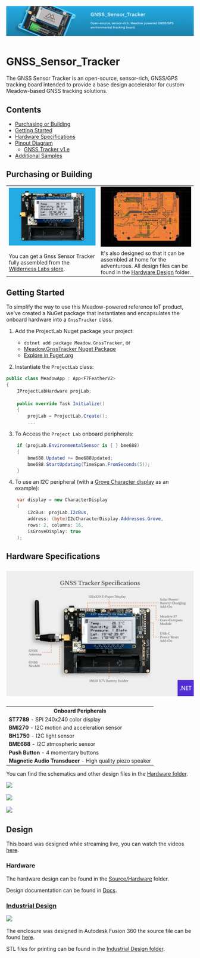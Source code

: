 <img src="Design/banner.jpg" style="margin-bottom:10px" />

# GNSS_Sensor_Tracker

The GNSS Sensor Tracker is an open-source, sensor-rich, GNSS/GPS tracking board intended to provide a base design accelerator for custom Meadow-based GNSS tracking solutions.

## Contents
* [Purchasing or Building](#purchasing-or-building)
* [Getting Started](#getting-started)
* [Hardware Specifications](#hardware-specifications)
* [Pinout Diagram](#pinout-diagram)
  * [GNSS Tracker v1.e](#project-lab-v1e)
* [Additional Samples](#additional-samples)

## Purchasing or Building

<table width="100%">
    <tr>
        <td>
            <img src="Design/GnssTracker-Store.jpg" />
        </td>
        <td>
            <img src="Design/GnssTracker-PCB.jpg" /> 
        </td>
    </tr>
    <tr>
        <td>
            You can get a Gnss Sensor Tracker fully assembled from the <a href="https://store.wildernesslabs.co/collections/frontpage/products/project-lab-board">Wilderness Labs store</a>.
        </td>
        <td> 
            It's also designed so that it can be assembled at home for the adventurous. All design files can be found in the <a href="Source/Hardware">Hardware Design</a> folder.
        </td>
    </tr>
</table>

## Getting Started

To simplify the way to use this Meadow-powered reference IoT product, we've created a NuGet package that instantiates and encapsulates the onboard hardware into a `GnssTracker` class.

1. Add the ProjectLab Nuget package your project: 
    - `dotnet add package Meadow.GnssTracker`, or
    - [Meadow.GnssTracker Nuget Package](https://www.nuget.org/packages/Meadow.GnssTracker)
    - [Explore in Fuget.org](https://www.fuget.org/packages/Meadow.ProjectLab/0.1.0/lib/netstandard2.1/ProjectLab.dll/Meadow.Devices/ProjectLab)

2. Instantiate the `ProjectLab` class:  
```csharp
public class MeadowApp : App<F7FeatherV2>
{
    IProjectLabHardware projLab;

    public override Task Initialize()
    {
        projLab = ProjectLab.Create();
        ...
```

3. To Access the `Project Lab` onboard peripherals:
```csharp
    if (projLab.EnvironmentalSensor is { } bme688)
    {
        bme688.Updated += Bme688Updated;
        bme688.StartUpdating(TimeSpan.FromSeconds(5));
    }
```

4. To use an I2C peripheral (with a [Grove Character display](https://wiki.seeedstudio.com/Grove-16x2_LCD_Series) as an example):
```csharp
    var display = new CharacterDisplay
    (
        i2cBus: projLab.I2cBus,
        address: (byte)I2cCharacterDisplay.Addresses.Grove,
        rows: 2, columns: 16,
        isGroveDisplay: true
    );
```

## Hardware Specifications

<img src="Design/GnssTracker-Specs.jpg" style="margin-top:10px;margin-bottom:10px" />

<table>
    <tr>
        <th>Onboard Peripherals</th>
    </tr>
    <tr>
        <td><strong>ST7789</strong> - SPI 240x240 color display</li></td>
    </tr>
    <tr>
        <td><strong>BMI270</strong> - I2C motion and acceleration sensor</td>
    </tr>
    <tr>
        <td><strong>BH1750</strong> - I2C light sensor</td>
    </tr>
    <tr>
        <td><strong>BME688</strong> - I2C atmospheric sensor</td>
    </tr>
    <tr>
        <td><strong>Push Button</strong> - 4 momentary buttons</td>
    </tr>
    <tr>
        <td><strong>Magnetic Audio Transducer</strong> - High quality piezo speaker</td>
    </tr>
</table>

You can find the schematics and other design files in the [Hardware folder](Source/Hardware).

![](Docs/GNSS_Tracker_Display.jpg)

![](Docs/GPS_Tracker_Two-up.jpg)

![](Docs/Board.png)

## Design

This board was designed while streaming live, you can watch the videos [here](https://www.youtube.com/watch?v=L4MavM8ilkg&list=PLoP9Fu9zn7qY4rkFJjHBhnpI8mPlw8RfS).

### Hardware

The hardware design can be found in the [Source/Hardware](Source/Hardware) folder.

Design documentation can be found in [Docs](Docs).

### [Industrial Design](Source/Industrial_Design)

![](Docs/Enclosure.png)

The enclosure was designed in Autodesk Fusion 360 the source file can be found [here](Source/Industrial_Design/GNSS_Tracker_Enclosure.f3d).

STL files for printing can be found in the [Industrial Design folder](Source/Industrial_Design).